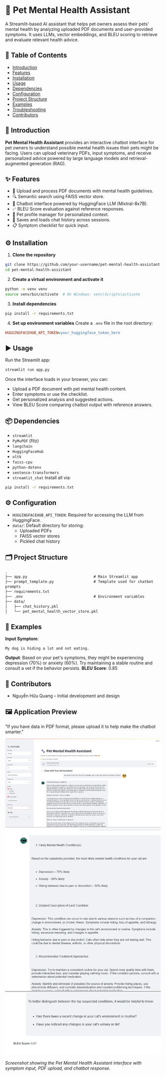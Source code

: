 # 🐾 Pet Mental Health Assistant
A Streamlit-based AI assistant that helps pet owners assess their pets' mental health by analyzing uploaded PDF documents and user-provided symptoms. It uses LLMs, vector embeddings, and BLEU scoring to retrieve and evaluate relevant health advice.
## 📌 Table of Contents
- [Introduction](#-introduction)
- [Features](#-features)
- [Installation](#-installation)
- [Usage](#-usage)
- [Dependencies](#-dependencies)
- [Configuration](#-configuration)
- [Project Structure](#-project-structure)
- [Examples](#-examples)
- [Troubleshooting](#-troubleshooting)
- [Contributors](#-contributors)
## 🧠 Introduction
**Pet Mental Health Assistant** provides an interactive chatbot interface for pet owners to understand possible mental health issues their pets might be facing. Users can upload veterinary PDFs, input symptoms, and receive personalized advice powered by large language models and retrieval-augmented generation (RAG).
## ✨ Features
* 📄 Upload and process PDF documents with mental health guidelines.
* 🔍 Semantic search using FAISS vector store.
* 💬 Chatbot interface powered by HuggingFace LLM (Mixtral-8x7B).
* ✅ BLEU Score evaluation against reference responses.
* 🐶 Pet profile manager for personalized context.
* 🧾 Saves and loads chat history across sessions.
* 📋 Symptom checklist for quick input.
## ⚙️ Installation
1. **Clone the repository**
```bash
git clone https://github.com/your-username/pet-mental-health-assistant.git
cd pet-mental-health-assistant
```
2. **Create a virtual environment and activate it**
```bash
python -m venv venv
source venv/bin/activate  # On Windows: venv\Scripts\activate
```
3. **Install dependencies**
```bash
pip install -r requirements.txt
```
4. **Set up environment variables**
Create a `.env` file in the root directory:
```ini
HUGGINGFACEHUB_API_TOKEN=your_huggingface_token_here
```
## ▶️ Usage
Run the Streamlit app:
```bash
streamlit run app.py
```
Once the interface loads in your browser, you can:
* Upload a PDF document with pet mental health content.
* Enter symptoms or use the checklist.
* Get personalized analysis and suggested actions.
* View BLEU Score comparing chatbot output with reference answers.
## 📦 Dependencies
* `streamlit`
* `PyMuPDF` (fitz)
* `langchain`
* `HuggingFaceHub`
* `nltk`
* `faiss-cpu`
* `python-dotenv`
* `sentence-transformers`
* `streamlit_chat`
Install all via:
```bash
pip install -r requirements.txt
```
## ⚙️ Configuration
* `HUGGINGFACEHUB_API_TOKEN`: Required for accessing the LLM from HuggingFace.
* `data/`: Default directory for storing:
  * Uploaded PDFs
  * FAISS vector stores
  * Pickled chat history
## 🗂 Project Structure
```
.
├── app.py                              # Main Streamlit app
├── prompt_template.py                  # Template used for chatbot prompts
├── requirements.txt
├── .env                                # Environment variables
├── data/
│   ├── chat_history.pkl
│   └── pet_mental_health_vector_store.pkl
```
## 🧪 Examples
**Input Symptom**:
```
My dog is hiding a lot and not eating.
```
**Output**:
Based on your pet's symptoms, they might be experiencing depression (70%) or anxiety (60%). Try maintaining a stable routine and consult a vet if the behavior persists.
**BLEU Score**: 0.85

## 👥 Contributors
* Nguyễn Hữu Quang – Initial development and design

## 🖼️ Application Preview
"If you have data in PDF format, please upload it to help make the chatbot smarter."

![Pet Mental Health Assistant Interface](img/screenshot-1743931538134.png)
![Pet Mental Health Assistant Interface](img/screenshot-1743933897516.png)
![Pet Mental Health Assistant Interface](img/screenshot-1743931729684.png)

*Screenshot showing the Pet Mental Health Assistant interface with symptom input, PDF upload, and chatbot response.*
